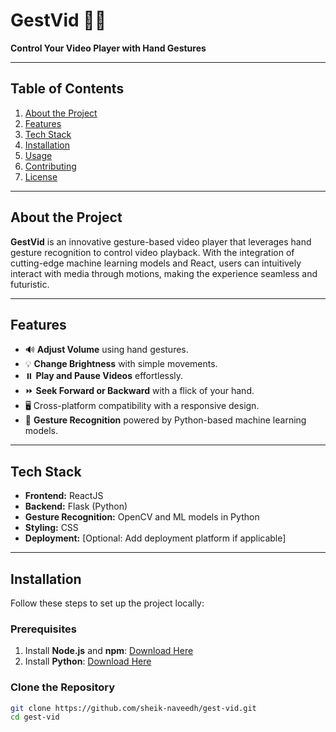 # **GestVid** 🎥✨  
**Control Your Video Player with Hand Gestures**

---

## **Table of Contents**
1. [About the Project](#about-the-project)  
2. [Features](#features)  
3. [Tech Stack](#tech-stack)  
4. [Installation](#installation)  
5. [Usage](#usage)  
6. [Contributing](#contributing)  
7. [License](#license)  

---

## **About the Project**  
**GestVid** is an innovative gesture-based video player that leverages hand gesture recognition to control video playback. With the integration of cutting-edge machine learning models and React, users can intuitively interact with media through motions, making the experience seamless and futuristic.

---

## **Features**
- 🔊 **Adjust Volume** using hand gestures.  
- 💡 **Change Brightness** with simple movements.  
- ⏸️ **Play and Pause Videos** effortlessly.  
- ⏩ **Seek Forward or Backward** with a flick of your hand.  
- 🖥️ Cross-platform compatibility with a responsive design.  
- 🧠 **Gesture Recognition** powered by Python-based machine learning models.  

---

## **Tech Stack**
- **Frontend:** ReactJS  
- **Backend:** Flask (Python)  
- **Gesture Recognition:** OpenCV and ML models in Python  
- **Styling:** CSS  
- **Deployment:** [Optional: Add deployment platform if applicable]  

---

## **Installation**  
Follow these steps to set up the project locally:  

### **Prerequisites**  
1. Install **Node.js** and **npm**: [Download Here](https://nodejs.org/)  
2. Install **Python**: [Download Here](https://www.python.org/downloads/)  

### **Clone the Repository**
```bash
git clone https://github.com/sheik-naveedh/gest-vid.git
cd gest-vid

